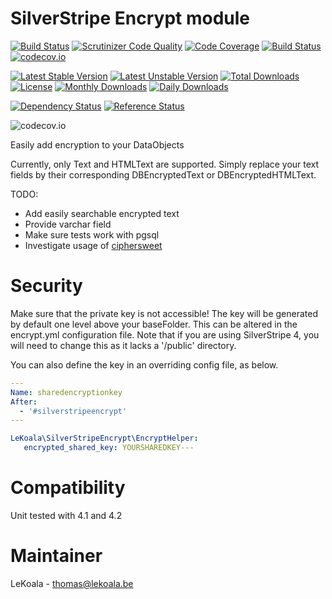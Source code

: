 SilverStripe Encrypt module
==================
[![Build Status](https://travis-ci.org/lekoala/silverstripe-encrypt.svg?branch=master)](https://travis-ci.org/lekoala/silverstripe-encrypt)
[![Scrutinizer Code Quality](https://scrutinizer-ci.com/g/lekoala/silverstripe-encrypt/badges/quality-score.png?b=master)](https://scrutinizer-ci.com/g/lekoala/silverstripe-encrypt/?branch=master)
[![Code Coverage](https://scrutinizer-ci.com/g/lekoala/silverstripe-encrypt/badges/coverage.png?b=master)](https://scrutinizer-ci.com/g/lekoala/silverstripe-encrypt/?branch=master)
[![Build Status](https://scrutinizer-ci.com/g/lekoala/silverstripe-encrypt/badges/build.png?b=master)](https://scrutinizer-ci.com/g/lekoala/silverstripe-encrypt/build-status/master)
[![codecov.io](https://codecov.io/github/lekoala/silverstripe-encrypt/coverage.svg?branch=master)](https://codecov.io/github/lekoala/silverstripe-encrypt?branch=master)

[![Latest Stable Version](https://poser.pugx.org/lekoala/silverstripe-encrypt/version)](https://packagist.org/packages/lekoala/silverstripe-encrypt)
[![Latest Unstable Version](https://poser.pugx.org/lekoala/silverstripe-encrypt/v/unstable)](//packagist.org/packages/lekoala/silverstripe-encrypt)
[![Total Downloads](https://poser.pugx.org/lekoala/silverstripe-encrypt/downloads)](https://packagist.org/packages/lekoala/silverstripe-encrypt)
[![License](https://poser.pugx.org/lekoala/silverstripe-encrypt/license)](https://packagist.org/packages/lekoala/silverstripe-encrypt)
[![Monthly Downloads](https://poser.pugx.org/lekoala/silverstripe-encrypt/d/monthly)](https://packagist.org/packages/lekoala/silverstripe-encrypt)
[![Daily Downloads](https://poser.pugx.org/lekoala/silverstripe-encrypt/d/daily)](https://packagist.org/packages/lekoala/silverstripe-encrypt)

[![Dependency Status](https://www.versioneye.com/php/lekoala:silverstripe-encrypt/badge.svg)](https://www.versioneye.com/php/lekoala:silverstripe-encrypt)
[![Reference Status](https://www.versioneye.com/php/lekoala:silverstripe-encrypt/reference_badge.svg?style=flat)](https://www.versioneye.com/php/lekoala:silverstripe-encrypt/references)

![codecov.io](https://codecov.io/github/lekoala/silverstripe-encrypt/branch.svg?branch=master)


Easily add encryption to your DataObjects

Currently, only Text and HTMLText are supported. Simply replace your text fields by their
corresponding DBEncryptedText or DBEncryptedHTMLText.

TODO:
- Add easily searchable encrypted text
- Provide varchar field
- Make sure tests work with pgsql
- Investigate usage of [ciphersweet](https://github.com/paragonie/ciphersweet)

Security
==================

Make sure that the private key is not accessible! The key will be generated by default one level above your baseFolder. 
This can be altered in the encrypt.yml configuration file.  Note that if you are using SilverStripe 4, you will need
to change this as it lacks a '/public' directory.

You can also define the key in an overriding config file, as below.

```yml
---
Name: sharedencryptionkey
After:
  - '#silverstripeencrypt'
---

LeKoala\SilverStripeEncrypt\EncryptHelper:
   encrypted_shared_key: YOURSHAREDKEY---

```


Compatibility
==================
Unit tested with 4.1 and 4.2

Maintainer
==================
LeKoala - thomas@lekoala.be

